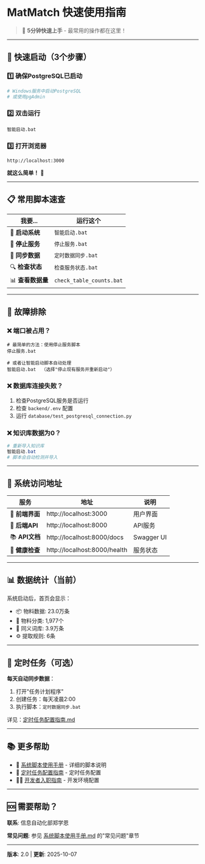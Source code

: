 # MatMatch 快速使用指南

> 📌 **5分钟快速上手** - 最常用的操作都在这里！

---

## 🚀 快速启动（3个步骤）

### 1️⃣ 确保PostgreSQL已启动
```powershell
# Windows服务中启动PostgreSQL
# 或使用pgAdmin
```

### 2️⃣ 双击运行
```
智能启动.bat
```

### 3️⃣ 打开浏览器
```
http://localhost:3000
```

**就这么简单！** 🎉

---

## 📋 常用脚本速查

| 我要... | 运行这个 |
|---------|---------|
| 🚀 **启动系统** | `智能启动.bat` |
| 🛑 **停止服务** | `停止服务.bat` |
| 🔄 **同步数据** | `定时数据同步.bat` |
| 🔍 **检查状态** | `检查服务状态.bat` |
| 📊 **查看数据量** | `check_table_counts.bat` |

---

## 🔧 故障排除

### ❌ 端口被占用？
```batch
# 最简单的方法：使用停止服务脚本
停止服务.bat

# 或者让智能启动脚本自动处理
智能启动.bat  （选择"停止现有服务并重新启动"）
```

### ❌ 数据库连接失败？
1. 检查PostgreSQL服务是否运行
2. 检查 `backend/.env` 配置
3. 运行 `database/test_postgresql_connection.py`

### ❌ 知识库数据为0？
```powershell
# 重新导入知识库
智能启动.bat
# 脚本会自动检测并导入
```

---

## 📱 系统访问地址

| 服务 | 地址 | 说明 |
|------|------|------|
| 🎨 **前端界面** | http://localhost:3000 | 用户界面 |
| 🔌 **后端API** | http://localhost:8000 | API服务 |
| 📚 **API文档** | http://localhost:8000/docs | Swagger UI |
| 🏥 **健康检查** | http://localhost:8000/health | 服务状态 |

---

## 📊 数据统计（当前）

系统启动后，首页会显示：
- 📦 物料数据: 23.0万条
- 📁 物料分类: 1,977个
- 📖 同义词库: 3.9万条
- ⚙️ 提取规则: 6条

---

## 🔄 定时任务（可选）

**每天自动同步数据**：

1. 打开"任务计划程序"
2. 创建任务：每天凌晨2:00
3. 执行脚本：`定时数据同步.bat`

详见：[定时任务配置指南.md](docs/定时任务配置指南.md)

---

## 📚 更多帮助

- 📖 [系统脚本使用手册](docs/系统脚本使用手册.md) - 详细的脚本说明
- 🔧 [定时任务配置指南](docs/定时任务配置指南.md) - 定时任务配置
- 👨‍💻 [开发者入职指南](docs/developer_onboarding_guide.md) - 开发环境配置

---

## 🆘 需要帮助？

**联系**: 信息自动化部郑学恩

**常见问题**: 参见 [系统脚本使用手册.md](docs/系统脚本使用手册.md) 的"常见问题"章节

---

**版本**: 2.0 | **更新**: 2025-10-07

